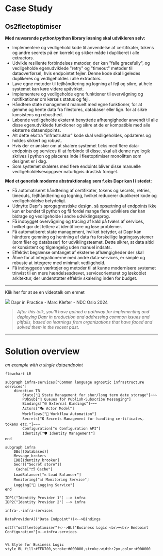 # Case Study

## Os2fleetoptimiser

**Med nuværende python/python library løsning skal udvikleren selv:**

- Implementere og vedligehold kode til anvendelse af certifikater, tokens og andre secrets på en korrekt og sikker måde i duplikeret i alle extractors.
- Udvikle resiliente forbindelses metoder, der kan "faile gracefully", og vedligeholde egenudviklede "retry" og "timeout" metoder til dataoverførsel, hvis endpointet fejler. Denne kode skal ligeledes duplikeres og vedligeholdes i alle extractors.
- Lave egne metoder til fejlhåndtering og logning af fejl og sikre, at hele systemet kan køre videre upåvirket.
- Implementere og vedligeholde egne funktioner til overvågning og notifikationer om kørsels status og fejl.
- Håndtere state management manuelt med egne funktioner, for at gemme og hente data fra filestores, databaser eller lign. for at sikre konsistens og robusthed.
- Løbende vedligeholde eksternt benyttede afhængigheder anvendt til alle disse egenudviklede funktioner og sikre at de er kompatible med alle eksterne dataendpoints. 
- Alt dette ekstra "infrastruktur" kode skal vedligeholdes, opdateres og holdes sikkert og robust.
- Hvis der er ønsker om at skalere systemet f.eks med flere data-endpoints og services til at forbinde til disse, skal alt denne nye logik skrives i python og placeres inde i fleetoptimiser monolitten som designet er i dag.
- Som systemet skaleres med flere endoints bliver disse manuelle vedligeholdelsesopgaver naturligvis drastisk forøget.

**Med et generisk moderne abstraktionslag som f.eks Dapr kan I i stedet:**

- Få automatiseret håndtering af certifikater, tokens og secrets, retries, timeouts, fejlhåndtering og logning, hvilket reducerer duplikeret kode og vedligeholdelse betydeligt.
- Udnytte Dapr's sprogagnostiske design, så opsætning af endpoints ikke kun er bundet til python og få fordel mange flere udviklere der kan bidrage og vedligeholde i andre udviklingssprog.
- Få indbygget overvågning og tracing af kald på tværs af services, hvilket gør det lettere at identificere og løse problemer.
- Få automatiseret state management, hvilket betyder, at Dapr kan håndtere gemning og hentning af data fra forskellige lagringssystemer (som filer og databaser) for udviklingsteamet. Dette sikrer, at data altid er konsistent og tilgængelig uden manuel indsats.
- Effektivt begrænse omfanget af eksterne afhængigheder der skal 
- Åbne for at integrationerne med andre data-services, er simple og robuste at integrere med minimalt vedligehold.
- Få indbyggede værktøjer og metoder til at kunne modernisere systemet trinvist til en mere hændelsesdrevet, serviceorienteret og løskoblet arkitektur, der understøtter effektiv skalering inden for budget.

---

Klik her for at se en videotalk om emnet

[![](https://img.youtube.com/vi/h96cj2DOZVE/default.jpg)](https://www.youtube.com/embed/h96cj2DOZVE) Dapr in Practice - Marc Klefter - NDC Oslo 2024

> _After this talk, you'll have gained a pathway for implementing and deploying Dapr in production and addressing common issues and pitfalls, based on learnings from organizations that have faced and solved them in the recent past._

---

# Solution overview

_an example with a single dataendpoint_

```mermaid
flowchart LR

subgraph infra-services["Common language agnostic infrastructure services"]
    direction TB
        State["💾 State Management for shor/long term date storage"]~~~
        PUbSub["📩 Queues for Publish-Subscribe Messaging"]
        Bindings["🌐 External Bindings"]~~~
        Actors["🎭 Actor Model"]
        Workflows["🔄 Workflow Automation"]
        Secrets["🔒 Secrets Management for handling certificates, tokens etc."]~~~
        Configuration["⚙️ Configuration API"]
        Identity["🛡️ Identity Management"]
end

subgraph infra
    DBs[(Databases)]
    Message_brokers
    IDB[Identity_brooker]
    Secr(["Secret store"])
     Cache["🗂️ Cache"]
    LoadBalancer["⚖️ Load Balancer"]
    Monitoring["📊 Monitoring Service"]
    Logging["📜 Logging Service"]
end

IDP1("Identity Provider 1") --> infra
IDP2("Identity Provider 2") --> infra

infra-.-infra-services

DataProviderA(("Data Endpoint"))<-->Bindings

os2f("os2fleetoptimiser")<-->BL["Business Logic <br>+<br> Endpoint Configuration"]<-->infra-services


%% Style for Business Logic
style BL fill:#FFD700,stroke:#000000,stroke-width:2px,color:#000000
```
